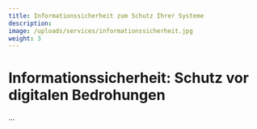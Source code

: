 ```yaml
---
title: Informationssicherheit zum Schutz Ihrer Systeme
description: 
image: /uploads/services/informationssicherheit.jpg
weight: 3
---
```


# Informationssicherheit: Schutz vor digitalen Bedrohungen
...